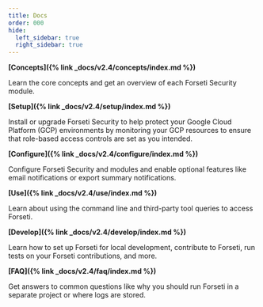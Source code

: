 ```yaml
---
title: Docs
order: 000
hide:
  left_sidebar: true
  right_sidebar: true
---
```


**[Concepts]({% link _docs/v2.4/concepts/index.md %})**

Learn the core concepts and get an overview of each Forseti Security module.

**[Setup]({% link _docs/v2.4/setup/index.md %})**

Install or upgrade Forseti Security to help protect your Google Cloud Platform (GCP)
environments by monitoring your GCP resources to ensure that role-based access
controls are set as you intended.

**[Configure]({% link _docs/v2.4/configure/index.md %})**

Configure Forseti Security and modules and enable optional features like email notifications or
export summary notifications.

**[Use]({% link _docs/v2.4/use/index.md %})**

Learn about using the command line and third-party tool queries to access Forseti.

**[Develop]({% link _docs/v2.4/develop/index.md %})**

Learn how to set up Forseti for local development, contribute to Forseti, run tests on your
Forseti contributions, and more.

**[FAQ]({% link _docs/v2.4/faq/index.md %})**

Get answers to common questions like why you should run Forseti in a separate project or where
logs are stored.
